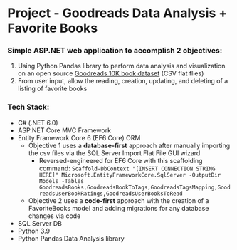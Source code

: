 # Project - Goodreads Data Analysis + Favorite Books

### Simple ASP.NET web application to accomplish 2 objectives:
1. Using Python Pandas library to perform data analysis and visualization on an open source [Goodreads 10K book dataset](https://github.com/zygmuntz/goodbooks-10k) (CSV flat flies)
2. From user input, allow the reading, creation, updating, and deleting of a listing of favorite books 


### Tech Stack:
* C# (.NET 6.0)
* ASP.NET Core MVC Framework
* Entity Framework Core 6 (EF6 Core) ORM
    * Objective 1 uses a **database-first** approach after manually importing the csv files via the SQL Server Import Flat File GUI wizard
        * Reversed-engineered for EF6 Core with this scaffolding command: `Scaffold-DbContext "[INSERT CONNECTION STRING HERE]" Microsoft.EntityFrameworkCore.SqlServer -OutputDir Models -Tables GoodreadsBooks,GoodreadsBookToTags,GoodreadsTagsMapping,GoodreadsUserBookRatings,GoodreadsUserBooksToRead`
    * Objective 2 uses a **code-first** approach with the creation of a FavoriteBooks model and adding migrations for any database changes via code
* SQL Server DB
* Python 3.9
* Python Pandas Data Analysis library